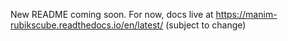 New README coming soon. For now, docs live at https://manim-rubikscube.readthedocs.io/en/latest/ (subject to change)
